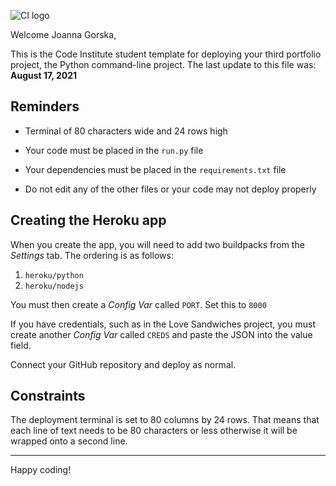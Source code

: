 ![CI logo](https://codeinstitute.s3.amazonaws.com/fullstack/ci_logo_small.png)

Welcome Joanna Gorska,

This is the Code Institute student template for deploying your third portfolio project, the Python command-line project. The last update to this file was: **August 17, 2021**

## Reminders


* Terminal of 80 characters wide and 24 rows high

* Your code must be placed in the `run.py` file
* Your dependencies must be placed in the `requirements.txt` file
* Do not edit any of the other files or your code may not deploy properly

## Creating the Heroku app

When you create the app, you will need to add two buildpacks from the _Settings_ tab. The ordering is as follows:

1. `heroku/python`
2. `heroku/nodejs`

You must then create a _Config Var_ called `PORT`. Set this to `8000`

If you have credentials, such as in the Love Sandwiches project, you must create another _Config Var_ called `CREDS` and paste the JSON into the value field.

Connect your GitHub repository and deploy as normal.

## Constraints

The deployment terminal is set to 80 columns by 24 rows. That means that each line of text needs to be 80 characters or less otherwise it will be wrapped onto a second line.

-----
Happy coding!